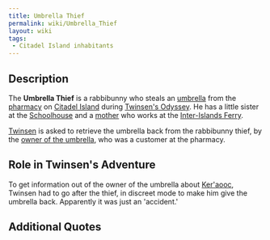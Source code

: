 ```yaml
---
title: Umbrella Thief
permalink: wiki/Umbrella_Thief
layout: wiki
tags:
 - Citadel Island inhabitants
---
```


## Description

The **Umbrella Thief** is a rabbibunny who steals an
[umbrella](umbrella "wikilink") from the [pharmacy](pharmacy "wikilink")
on [Citadel Island](Citadel_Island "wikilink") during [Twinsen's
Odyssey](Twinsen's_Odyssey "wikilink"). He has a little sister at the
[Schoolhouse](Schoolhouse "wikilink") and a
[mother](Mrs._Brune "wikilink") who works at the [Inter-Islands
Ferry](Inter-Islands_Ferry "wikilink").

[Twinsen](Twinsen "wikilink") is asked to retrieve the umbrella back
from the rabbibunny thief, by the [owner of the
umbrella](Leone "wikilink"), who was a customer at the pharmacy.

## Role in Twinsen's Adventure

To get information out of the owner of the umbrella about
[Ker'aooc](Ker'aooc "wikilink"), Twinsen had to go after the thief, in
discreet mode to make him give the umbrella back. Apparently it was just
an 'accident.'

## Additional Quotes
